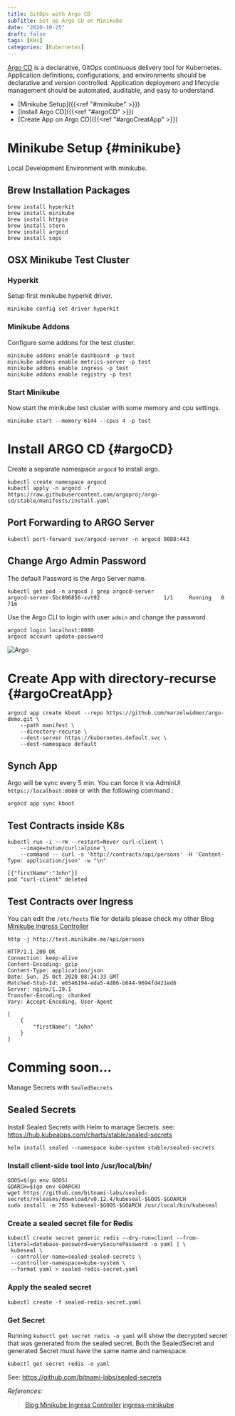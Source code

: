 ```yaml
---
title: GitOps with Argo CD
subTitle: Set up Argo CD on Minikube 
date: "2020-10-25"
draft: false
tags: [K8s]
categories: [Kubernetes]
--- 
```

[Argo CD](https://argoproj.github.io/argo-cd/) is a declarative, GitOps continuous delivery tool for Kubernetes.
Application definitions, configurations, and environments should be declarative and version controlled. 
Application deployment and lifecycle management should be automated, auditable, and easy to understand.

* [Minikube Setup]({{<ref "#minikube" >}}) 
* [Install Argo CD]({{<ref "#argoCD" >}}) 
* [Create App on Argo CD]({{<ref "#argoCreatApp" >}})

# Minikube Setup {#minikube}   
Local Development Environment with minikube.

## Brew Installation Packages
```
brew install hyperkit
brew install minikube
brew install httpie
brew install stern
brew install argocd
brew install sops
```

## OSX Minikube Test Cluster
### Hyperkit
Setup first minikube hyperkit driver.
```
minikube config set driver hyperkit
```

### Minikube Addons
Configure some addons for the test cluster.
```
minikube addons enable dashboard -p test
minikube addons enable metrics-server -p test
minikube addons enable ingress -p test
minikube addons enable registry -p test
```
### Start Minikube 
Now start the minikube test cluster with some memory and cpu settings.
```
minikube start --memory 6144 --cpus 4 -p test
```



# Install ARGO CD {#argoCD} 
Create a separate namespace `argocd` to install argo.
```
kubectl create namespace argocd
kubectl apply -n argocd -f https://raw.githubusercontent.com/argoproj/argo-cd/stable/manifests/install.yaml
```
## Port Forwarding to ARGO Server
```
kubectl port-forward svc/argocd-server -n argocd 8080:443
```

## Change Argo Admin Password
The default Password is the Argo Server name.
```
kubectl get pod -n argocd | grep argocd-server
argocd-server-5bc896856-xvt92                    1/1     Running   0          71m
```
Use the Argo CLI to login with user `admin` and change the password.
```
argocd login localhost:8080
argocd account update-password
```

![Argo](/gitops-argo/argo.png)


# Create App with directory-recurse {#argoCreatApp} 
```
argocd app create kboot --repo https://github.com/marzelwidmer/argo-demo.git \
    --path manifest \
    --directory-recurse \
    --dest-server https://kubernetes.default.svc \
    --dest-namespace default
```
## Synch App
Argo will be sync every 5 min. You can force it via AdminUI `https://localhost:8080` or  with the following command :
```
argocd app sync kboot
```



## Test Contracts inside K8s
```
kubectl run -i --rm --restart=Never curl-client \
    --image=tutum/curl:alpine \
    --command -- curl -s 'http://contracts/api/persons' -H 'Content-Type: application/json' -w "\n"

[{"firstName":"John"}]
pod "curl-client" deleted
```

## Test Contracts over Ingress
You can edit the `/etc/hosts` file for details please check my other Blog [Minikube Ingress Controller](https://blog.marcelwidmer.org/posts/2020-05-01-minikube-ingress-controller) 
```
http -j http://test.minikube.me/api/persons

HTTP/1.1 200 OK
Connection: keep-alive
Content-Encoding: gzip
Content-Type: application/json
Date: Sun, 25 Oct 2020 08:34:33 GMT
Matched-Stub-Id: e6546194-eda5-4d86-b644-9694fd421ed6
Server: nginx/1.19.1
Transfer-Encoding: chunked
Vary: Accept-Encoding, User-Agent

[
    {
        "firstName": "John"
    }
]

```



# Comming soon...
Manage Secrets with `SealedSecrets`

## Sealed Secrets
Install Sealed Secrets with Helm to manage Secrets. 
see: https://hub.kubeapps.com/charts/stable/sealed-secrets
```
helm install sealed --namespace kube-system stable/sealed-secrets
```
### Install client-side tool into /usr/local/bin/
```
GOOS=$(go env GOOS)
GOARCH=$(go env GOARCH)
wget https://github.com/bitnami-labs/sealed-secrets/releases/download/v0.12.4/kubeseal-$GOOS-$GOARCH
sudo install -m 755 kubeseal-$GOOS-$GOARCH /usr/local/bin/kubeseal
```
### Create a sealed secret file for Redis
```
kubectl create secret generic redis --dry-run=client --from-literal=database-password=verySecurePassword -o yaml | \
 kubeseal \
 --controller-name=sealed-sealed-secrets \
 --controller-namespace=kube-system \
 --format yaml > sealed-redis-secret.yaml
```
### Apply the sealed secret
```
kubectl create -f sealed-redis-secret.yaml
```
### Get Secret
Running `kubectl get secret redis -o yaml` will show the decrypted secret that was generated from the sealed secret.
Both the SealedSecret and generated Secret must have the same name and namespace.
```
kubectl get secret redis -o yaml
```
See:
https://github.com/bitnami-labs/sealed-secrets




_References:_
> [Blog Minikube Ingress Controller](https://blog.marcelwidmer.org/posts/2020-05-01-minikube-ingress-controller/)
> [ingress-minikube](https://kubernetes.io/docs/tasks/access-application-cluster/ingress-minikube/)
